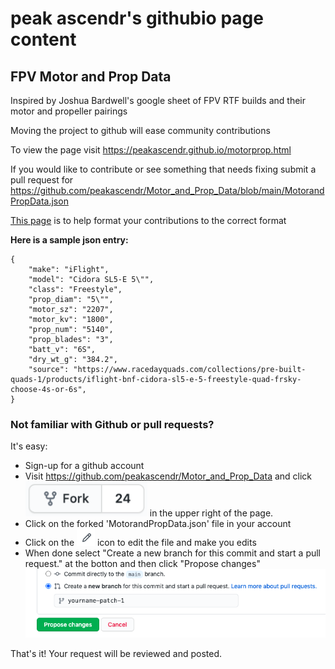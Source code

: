 # peak ascendr's githubio page content

## FPV Motor and Prop Data
Inspired by Joshua Bardwell's google sheet of FPV RTF builds and their motor and propeller pairings

Moving the project to github will ease community contributions

To view the page visit https://peakascendr.github.io/motorprop.html

If you would like to contribute or see something that needs fixing submit a pull request for https://github.com/peakascendr/Motor_and_Prop_Data/blob/main/MotorandPropData.json

[This page](https://peakascendr.github.io/entryformatter.html) is to help format your contributions to the correct format 

**Here is a sample json entry:**

    {
        "make": "iFlight", 
        "model": "Cidora SL5-E 5\"",
        "class": "Freestyle",
        "prop_diam": "5\"", 
        "motor_sz": "2207", 
        "motor_kv": "1800", 
        "prop_num": "5140",
        "prop_blades": "3", 
        "batt_v": "6S", 
        "dry_wt_g": "384.2",
        "source": "https://www.racedayquads.com/collections/pre-built-quads-1/products/iflight-bnf-cidora-sl5-e-5-freestyle-quad-frsky-choose-4s-or-6s",
    }
    
### Not familiar with Github or pull requests?
It's easy:
* Sign-up for a github account
* Visit https://github.com/peakascendr/Motor_and_Prop_Data and click ![fork](fork.png?raw=true) in the upper right of the page.
* Click on the forked 'MotorandPropData.json' file in your account
* Click on the ![pencil](pencil.png?raw=true) icon to edit the file and make you edits
* When done select "Create a new branch for this commit and start a pull request." at the botton and then click "Propose changes"
![new branch and propose](pull.png?raw=true)

That's it! Your request will be reviewed and posted. 
